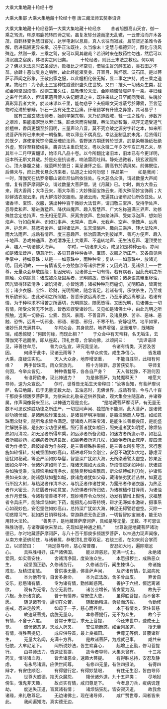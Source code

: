 <!-- { "loadSidebar": true } -->
大乘大集地藏十轮经十卷


大乘大集部
大乘大集地藏十轮经十卷
唐三藏法师玄奘奉诏译


大乘大集地藏十轮经卷第一大乘大集地藏十轮经序
　　昔者旭照高山天宫，御一乘之驾流，晖原隰鹿苑转四谛之轮。虽复发轸分逵而塗无乱辙，一云普洽而卉木各茂，自鹤林变色慧日寝光，达学电谢以息肩，真人长往而寂减。且前贤述圣难令各解，后进孤陋更异亲承，况乎正法既往，久当像末！定慧与福德异时，醇化与浇风殊连。然则一乘、三乘之驾，安可以同其辙哉？若识时来在数药性勿违，然后可以清沉痼之宿疾，体权实之同归矣。
　　十轮经者，则此土末法之教也。何以明之？佛以末法恶时去圣浸远，败根比之坏空见，借喻生盲沉醉五欲，类石田之不苗。放肆十恶似臭身之垢秽，故此经能濯臭身、开盲目、陶坏器、沃石田。是以菩萨示声闻之形象，王敬出家之服，以此幢相化彼无惭，显二事之护持，成三乘之道果。故经曰：为令此土三宝种性威德炽盛久住世故。又曰：摧灭一切诸众生类，犹如金刚坚固烦恼。然则三宝久住，显教传於末法，金刚烦恼验障异乎一乘。寻旧经之来年代盖久，但谱第遗目傅人失记翻译之主，既往来兹之日罕闻同我者。失魄於真彩异我者大笑，於淡味谬以千里，能勿悲乎？夫极曜文天或蔽亏於薄雾，至言范物时沦滞於邪辩，针石一达有死生之巨痛，纤毫错学有升堕之异塗，其可易乎！
　　属有三藏玄奘法师者，始则学架东朝，末乃访道西域，轻一生之性命，涉数万之艰难，果能竭溟渤以索亡珠，蹈龙宫而穷秘藏，吞法流於智海，瓶泻无遗受道气於檀林，香风更馥至於因明，三量声论八音，莫不究立破之源穷字转之本，如来所说菩萨所传已来未来一朝备集，昉以薄业不偶真应。幸达圣制乱於未兆，后贤傅灯於既夕，遂使定死馀命冀反魂於法药，昏野迷方期还转於觉道，於是染翰操纸杜绝外虚，预详至释彼纷执，壽咨法主重启梵文。粤以永徽二年岁次辛亥正月乙未，尽其年十二月甲寅翻译，始毕凡八品十卷。以今所翻比诸旧本，旧本已有今更详明，旧本所无斯文具载。於是处座抗谈者，响法雷而吐辩。静处通微者，镜玄波而照心。顶火暴腹之徒，戢萤晖於慧日；喜足谦怀之侣，腾高节於清风矣。前佛既往，后佛未与，庶此教长悬永济来者，弘道之士如何勿思！
序品第一
　　如是我闻：一时，薄伽梵在佉罗帝耶山诸牟尼仙所依住处。与大苾刍众俱，谓过数量大声闻僧，复有菩萨摩诃萨众，谓过数量大菩萨僧，说《月藏》已。尔时，南方大香云来，雨大香雨；大华云来，雨大华雨；大妙殊丽宝饰云来，雨大殊丽妙宝饰雨；大妙鲜洁衣服云来，雨大鲜洁妙衣服雨。是诸云雨，充遍其山诸牟尼仙所依住处。从诸香华、宝饰、衣服，演出种种百千微妙大法音声，谓归敬三宝声、受持学处声、忍辱柔和声、精进勇猛声、降伏四魔声、趣入智慧声、广大名称遍满三界声、劝修殊胜念定总持声、空无相无愿声、厌离贪欲声、色如聚沬声、受如浮泡声、想如阳焰声、行如芭蕉声、识如幻事声、无常声、苦声、无我声、空声、惭愧声、远离声、护念声、慈悲喜舍声、证得诸法声、生天涅槃声、趣向三乘声、转大法轮声、雨大法雨声、成熟有情声、度三恶趣声、修治圆满六到彼岸声、善巧方便声、趣入十地声、游戏神通声、游戏清净无上大乘声、不退转地声、无生法忍声、灌顶受位声、趣入一切诸佛大海声。
　　尔时，一切诸来大众，咸见如是种种云雨，亦闻如是诸法音声，随意所乐，各见其身种种香华、宝饰、衣服之所庄严。又各自见两手掌中，持如意珠；从是一一如意珠中，雨种种宝；复从一一如意珠中，放诸光明。因光明故，一一有情皆见十方殑伽沙等诸佛世界；又因光明，见诸佛土一一世尊，无量众会恭敬围绕；复因光明，见诸佛土一切有情。若有病者，因此光明之所照触，众病除愈；诸应被杀及囚系者，光明照故，皆得解脱；诸身语意粗重秽浊，因光皆得轻软清净；诸饥渴者，亦皆饱满；诸被种种刑罚逼切，光明照故，皆离忧苦；诸少衣服、宝饰、珍财，光明照故，随念皆足。若诸有情，乐欲杀生，乃至或有乐欲邪见，由此光明之所照触，皆悉乐欲远离杀生，乃至乐欲远离邪见。若诸有情，为于种种求不得苦之所逼切，光明照故，随愿皆得。又因光明，见诸佛土一切有情，所受众苦无不休息，皆悉欢娱受诸妙乐。又见如是诸佛土中，由此光明之所照触，远离一切昏云、尘雾、烈风、暴雨、不善音声，及诸臭秽、苦辛、恶味、恶触、恐怖，远离一切邪业、邪语、邪意、邪归，不寒不热，安静坦然，地平如掌，诸妙乐具充满其中。
　　尔时众会，其身欻然，地界增强，坚重难举，既睹斯瑞，咸悉惊疑：“何因何缘，而现此相？”
　　于众会中有天帝释，名无垢生，去薄伽梵不远而坐，即从座起，顶礼世尊，合掌向佛，以颂问曰：
　　“具谛语谛见，谛善住牟尼，
　　普为众弘宣，谛究竟坚法，
　　令诸有情类，灭苦及苦因。
　　何缘于此中，现诸云雨等？
　　令举众欢悦，咸生净信心，
　　皆发趣大乘，度疑生实见。
　　天人大众身，地界增坚重，
　　不能自胜举，此相有何缘？
　　两手皆珠现，雨众宝放光，
　　照十方除罪，息苦获安乐。
　　导师复何因，令举众皆见，
　　种种香鬘等，各各自严身？
　　天人普犹豫，不测何因缘，
　　有谁将欲来，现此神通力？
　　为是佛菩萨，为梵魔释天？
　　唯愿大导师，速为众宣说。”
　　尔时，世尊告无垢生天帝释曰：“汝等当知，有菩萨摩诃萨，名曰地藏，已于无量无数大劫，五浊恶时，无佛世界，成熟有情。今与八十百千那庾多频跋罗菩萨俱，为欲来此礼敬亲近供养我故，观大集会生随喜故，并诸眷属，作声闻像将来至此，以神通力现是变化。
　　“是地藏菩萨摩诃萨，有无量无数不可思议殊胜功德之所庄严，一切世间声闻、独觉所不能测。此大菩萨，是诸微妙功德伏藏，是诸解脱珍宝出处，是诸菩萨明净眼目，是趣涅槃商人导首。如如意珠雨众财宝，随所希求皆令满足。譬诸商人所采宝渚，是能生长善根良田，是能盛贮解脱乐器，是出妙宝功德贤瓶。照行善者犹如朗日，照失道者犹如明炬，除烦恼热如月清凉，如无足者所得车乘，如远涉者所备资粮，如迷方者所逢示导，如狂乱者所服妙药，如疾病者所遇良医，如羸老者所凭几杖，如疲倦者所止床座，度四流者为作桥梁，趣彼岸者为作船筏，是三善根殊胜果报，是三善本所引等流，常行惠施如轮恒转，持戒坚固如妙高山，精进难坏如金刚宝，安忍不动犹如大地，静虑深密犹如秘藏，等至严丽如妙华鬘，智慧深广犹如大海，无所染著譬太虚空，妙果近因如众华叶，伏诸外道如师子王，降诸天魔如大龙象，斩烦恼贼犹如神剑，厌诸諠杂如独觉乘，洗烦恼垢如清净水，能除臭秽如疾飘风，断众结缚如利刀剑，护诸怖畏如亲如友，防诸怨敌如堑如城，救诸危难犹如父母，藏诸怯劣犹若丛林，如夏远行所投大树，与热渴者作清冷水，与饥乏者作诸甘果，为露形者作诸衣服，为热乏者作大密云，为贫匮者作如意宝，为恐惧者作所归依，为诸稼穑作甘泽雨，为诸浊水作月爱珠，令诸有情善根不坏，现妙境界令众欣悦，劝发有情增上惭愧，求福慧者令具庄严，能除烦恼如吐下药，能摄乱心如等持境，辩才无滞如水激轮，摄事系心如观妙色，安忍坚住如妙高山，总持深广犹如大海，神足无碍譬若虚空。灭除一切惑障习气，犹如烈日销释轻冰。常游静虑无色正道，一切智智妙宝洲渚，能无功用转大法轮。
　　“善男子，是地藏菩萨摩诃萨，具如是等无量、无数、不可思议殊胜功德，与诸眷属欲来至此，先现如是神通之相。”
　　世尊说是地藏菩萨诸功德已，尔时地藏菩萨摩诃萨，与八十百千那庾多频跋罗菩萨，以神通力现声闻像，从南方来至佛前住，与诸眷属，恭敬顶礼世尊双足，右绕三匝，在如来前合掌而立，以颂赞曰：
　　“两足尊导师，慈心常普覆，
　　安忍如大地，遍除瞋忿心。
　　具殊胜相好，庄严诸佛国，
　　能以谛慈悲，充满一切土。
　　永绝诸爱网，如实善安住，
　　舍诸清净国，度染浊众生。
　　本愿摄秽土，成熟恶众生，
　　起坚固正勤，久修诸苦行。
　　久修诸苦行，闻生悚惧心，
　　修诸施戒忍，及精进定慧。
　　曾供事无量，佛菩萨声闻，
　　及济诸有情，饥渴病死者。
　　本为他有情，自舍多身命，
　　本为正法故，舍多骨血皮。
　　弃舍自安乐，悲愍诸有情，
　　专为诸有情，勤修断惑网。
　　善护于六根，恒远离诸欲，
　　观有为无常，苦空无我性。
　　诸苦业增长，皆贪爱为因，
　　故先于六根，永断诸贪欲。
　　普于有情界，常安住大悲，
　　虽得胜菩提，而不舍本愿。
　　随见诸有情，逼切在众苦，
　　随起勤精进，勇猛而济拔。
　　令勤修施戒，忍进定般若，
　　如母于一子，慈心而养育。
　　本于有情类，常住普慈心，
　　故速证菩提，度脱无量众。
　　本修菩提行，无不为众生，
　　故今于有情，不舍于六度。
　　昔常于末世，求无上菩提，
　　今还末世中，速成无上觉。
　　调伏诸恶见，天龙人药叉，
　　安住能断惑，如金刚圣道。
　　授无量有情，得胜菩提记，
　　成应供导首，最上良福田。
　　世尊无等侣，普覆诸群生，
　　无量大名闻，充满十方界。
　　是故诸菩萨，为成就己事，
　　咸共来归依，大牟尼足下。
　　闻所说妙法，皆生欢喜心，
　　起增上正勤，修习菩提行。
　　由导师法力，皆速证菩提，
　　故今者导师，大集未曾有。
　　十三兆药叉，恒啖诸血肉，
　　皆舍诸恶业，速趣大菩提。
　　有得胜总持，安忍及静虑，
　　有永尽诸漏，应供世间尊。
　　有修四无量，有住四摄法，
　　有得四辩才，有安住顺忍，
　　有得健行定，有得妙慧眼，
　　有住无生忍，皆由导师力。
　　世尊大威德，摧灭众魔怨，
　　降伏诸外道，九十五异类；
　　尽地狱傍生，饿鬼非天趣，
　　故贞实有情，咸归尊足下。
　　今者息刀兵，疫病饥馑劫，
　　度迷失正道，盲冥诸有情；
　　诸烦恼狂乱，皆安寂灭道，
　　故我舍诸缘，来礼敬尊足。
　　无边诸佛土，现在诸导师，
　　咸广赞世尊，闻者皆来此。
　　我闻遍知海，真实德无边，

